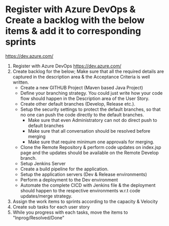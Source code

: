 # Register with Azure DevOps & Create a backlog with the below items & add it to corresponding sprints
https://dev.azure.com/

1. Register with Azure DevOps https://dev.azure.com/
2. Create backlog for the below; Make sure that all the required details are captured in the description area & the Acceptance Criteria is well written.
    * Create a new GITHUB Project (Maven based Java Project)
    * Define your branching strategy. You could just write how your code flow should happen in the Description area of the User Story.
    * Create other default branches (Develop, Release etc.).
    * Setup the security settings to protect the default branches, so that no one can push the code directly to the default branches.
        - Make sure that even Administratory can not do direct push to default branches
        - Make sure that all conversation should be resolved before merging
        - Make sure that require minimum one approvals for merging.
    * Clone the Remote Repository & perform code updates on index.jsp page and the updates should be available on the Remote Develop branch.
    * Setup Jenkins Server
    * Create a build pipeline for the application.
    * Setup the application servers (Dev & Release environments)
    * Perform a deployment to the Dev environment
    * Automate the complete CICD with Jenkins file & the deployment should happen to the respective environments w.r.t code updates/merge strategy.
3. Assign the work items to sprints according to the capacity & Velocity
4. Create sub tasks for each user story
5. While you progress with each tasks, move the items to "Inprog/Resolved/Done"
